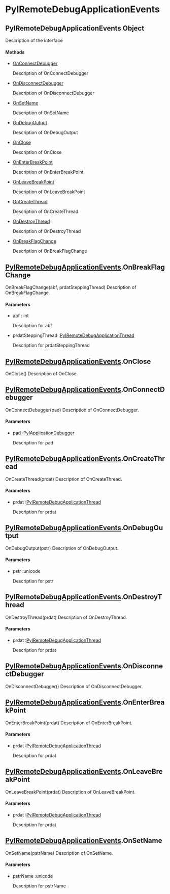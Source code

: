 # PyIRemoteDebugApplicationEvents

## PyIRemoteDebugApplicationEvents Object



Description of the interface

#### Methods


  - [OnConnectDebugger](PyIRemoteDebugApplicationEvents.md#pyiremotedebugapplicationeventsonconnectdebugger)

    Description of OnConnectDebugger&nbsp;

  - [OnDisconnectDebugger](PyIRemoteDebugApplicationEvents.md#pyiremotedebugapplicationeventsondisconnectdebugger)

    Description of OnDisconnectDebugger&nbsp;

  - [OnSetName](PyIRemoteDebugApplicationEvents.md#pyiremotedebugapplicationeventsonsetname)

    Description of OnSetName&nbsp;

  - [OnDebugOutput](PyIRemoteDebugApplicationEvents.md#pyiremotedebugapplicationeventsondebugoutput)

    Description of OnDebugOutput&nbsp;

  - [OnClose](PyIRemoteDebugApplicationEvents.md#pyiremotedebugapplicationeventsonclose)

    Description of OnClose&nbsp;

  - [OnEnterBreakPoint](PyIRemoteDebugApplicationEvents.md#pyiremotedebugapplicationeventsonenterbreakpoint)

    Description of OnEnterBreakPoint&nbsp;

  - [OnLeaveBreakPoint](PyIRemoteDebugApplicationEvents.md#pyiremotedebugapplicationeventsonleavebreakpoint)

    Description of OnLeaveBreakPoint&nbsp;

  - [OnCreateThread](PyIRemoteDebugApplicationEvents.md#pyiremotedebugapplicationeventsoncreatethread)

    Description of OnCreateThread&nbsp;

  - [OnDestroyThread](PyIRemoteDebugApplicationEvents.md#pyiremotedebugapplicationeventsondestroythread)

    Description of OnDestroyThread&nbsp;

  - [OnBreakFlagChange](PyIRemoteDebugApplicationEvents.md#pyiremotedebugapplicationeventsonbreakflagchange)

    Description of OnBreakFlagChange&nbsp;

## [PyIRemoteDebugApplicationEvents](#pyiremotedebugapplicationevents)\.OnBreakFlagChange

OnBreakFlagChange\(abf, prdatSteppingThread\)
Description of OnBreakFlagChange\.

#### Parameters


  - abf : int

    Description for abf

  - prdatSteppingThread :[PyIRemoteDebugApplicationThread](#pyiremotedebugapplicationthread)

    Description for prdatSteppingThread

## [PyIRemoteDebugApplicationEvents](#pyiremotedebugapplicationevents)\.OnClose

OnClose\(\)
Description of OnClose\.

## [PyIRemoteDebugApplicationEvents](#pyiremotedebugapplicationevents)\.OnConnectDebugger

OnConnectDebugger\(pad\)
Description of OnConnectDebugger\.

#### Parameters


  - pad :[PyIApplicationDebugger](#pyiapplicationdebugger)

    Description for pad

## [PyIRemoteDebugApplicationEvents](#pyiremotedebugapplicationevents)\.OnCreateThread

OnCreateThread\(prdat\)
Description of OnCreateThread\.

#### Parameters


  - prdat :[PyIRemoteDebugApplicationThread](#pyiremotedebugapplicationthread)

    Description for prdat

## [PyIRemoteDebugApplicationEvents](#pyiremotedebugapplicationevents)\.OnDebugOutput

OnDebugOutput\(pstr\)
Description of OnDebugOutput\.

#### Parameters


  - pstr :unicode

    Description for pstr

## [PyIRemoteDebugApplicationEvents](#pyiremotedebugapplicationevents)\.OnDestroyThread

OnDestroyThread\(prdat\)
Description of OnDestroyThread\.

#### Parameters


  - prdat :[PyIRemoteDebugApplicationThread](#pyiremotedebugapplicationthread)

    Description for prdat

## [PyIRemoteDebugApplicationEvents](#pyiremotedebugapplicationevents)\.OnDisconnectDebugger

OnDisconnectDebugger\(\)
Description of OnDisconnectDebugger\.

## [PyIRemoteDebugApplicationEvents](#pyiremotedebugapplicationevents)\.OnEnterBreakPoint

OnEnterBreakPoint\(prdat\)
Description of OnEnterBreakPoint\.

#### Parameters


  - prdat :[PyIRemoteDebugApplicationThread](#pyiremotedebugapplicationthread)

    Description for prdat

## [PyIRemoteDebugApplicationEvents](#pyiremotedebugapplicationevents)\.OnLeaveBreakPoint

OnLeaveBreakPoint\(prdat\)
Description of OnLeaveBreakPoint\.

#### Parameters


  - prdat :[PyIRemoteDebugApplicationThread](#pyiremotedebugapplicationthread)

    Description for prdat

## [PyIRemoteDebugApplicationEvents](#pyiremotedebugapplicationevents)\.OnSetName

OnSetName\(pstrName\)
Description of OnSetName\.

#### Parameters


  - pstrName :unicode

    Description for pstrName